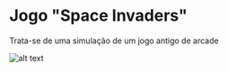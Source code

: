 # Jogo "Space Invaders"
Trata-se de uma simulação de um jogo antigo de arcade

![alt text](https://github.com/goncalosantos3/Game-Dev/tree/main/PygameCourse/img/game)
